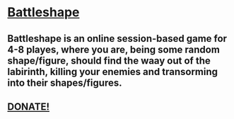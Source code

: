 # [Battleshape](http://battleshape.me)
## Battleshape is an online session-based game for 4-8 playes, where you are, being some random shape/figure, should find the waay out of the labirinth, killing your enemies and transorming into their shapes/figures.


## [DONATE!](https://paypal.me/eserdyuk)
